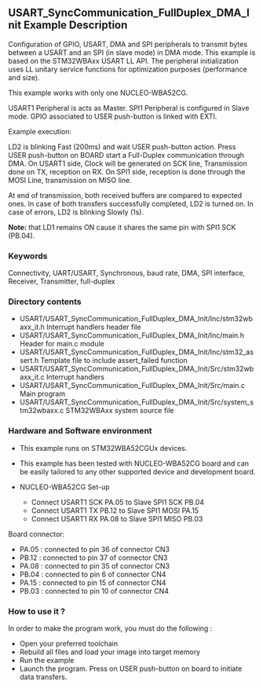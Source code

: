## <b>USART_SyncCommunication_FullDuplex_DMA_Init Example Description</b>

Configuration of GPIO, USART, DMA and SPI peripherals to transmit 
bytes between a USART and an SPI (in slave mode) in DMA mode. This example is based on the STM32WBAxx USART LL API. The peripheral 
initialization uses LL unitary service functions for optimization purposes (performance and size).

This example works with only one NUCLEO-WBA52CG.

USART1 Peripheral is acts as Master.
SPI1 Peripheral is configured in Slave mode.
GPIO associated to USER push-button is linked with EXTI.

Example execution:

LD2 is blinking Fast (200ms) and wait USER push-button action.
Press USER push-button on BOARD start a Full-Duplex communication through DMA.
On USART1 side, Clock will be generated on SCK line, Transmission done on TX, reception on RX.
On SPI1 side, reception is done through the MOSI Line, transmission on MISO line.

At end of transmission, both received buffers are compared to expected ones.
In case of both transfers successfully completed, LD2 is turned on.
In case of errors, LD2 is blinking Slowly (1s).

**Note:** that LD1 remains ON cause it shares the same pin with SPI1 SCK (PB.04).

### <b>Keywords</b>

Connectivity, UART/USART, Synchronous, baud rate, DMA, SPI interface, Receiver, Transmitter, full-duplex

### <b>Directory contents</b>

  - USART/USART_SyncCommunication_FullDuplex_DMA_Init/Inc/stm32wbaxx_it.h        Interrupt handlers header file
  - USART/USART_SyncCommunication_FullDuplex_DMA_Init/Inc/main.h                 Header for main.c module
  - USART/USART_SyncCommunication_FullDuplex_DMA_Init/Inc/stm32_assert.h         Template file to include assert_failed function
  - USART/USART_SyncCommunication_FullDuplex_DMA_Init/Src/stm32wbaxx_it.c        Interrupt handlers
  - USART/USART_SyncCommunication_FullDuplex_DMA_Init/Src/main.c                 Main program
  - USART/USART_SyncCommunication_FullDuplex_DMA_Init/Src/system_stm32wbaxx.c    STM32WBAxx system source file


### <b>Hardware and Software environment</b>

  - This example runs on STM32WBA52CGUx devices.

  - This example has been tested with NUCLEO-WBA52CG board and can be
    easily tailored to any other supported device and development board.

  - NUCLEO-WBA52CG Set-up
    - Connect USART1 SCK PA.05 to Slave SPI1 SCK PB.04
    - Connect USART1 TX PB.12 to Slave SPI1 MOSI PA.15
    - Connect USART1 RX PA.08 to Slave SPI1 MISO PB.03

Board connector:

 - PA.05 :   connected to pin 36 of connector CN3
 - PB.12 :   connected to pin 37 of connector CN3
 - PA.08 :   connected to pin 35 of connector CN3
 - PB.04 :   connected to pin 6 of connector CN4
 - PA.15 :   connected to pin 15 of connector CN4
 - PB.03 :   connected to pin 10 of connector CN4

### <b>How to use it ?</b>

In order to make the program work, you must do the following :

 - Open your preferred toolchain
 - Rebuild all files and load your image into target memory
 - Run the example
 - Launch the program. Press on USER push-button on board to initiate data transfers.

